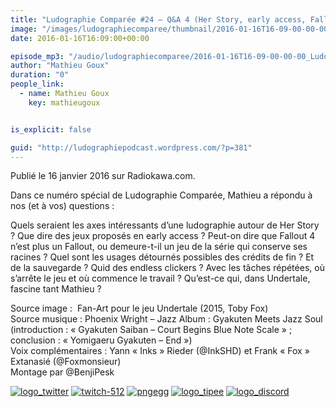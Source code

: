 ```yaml
---
title: "Ludographie Comparée #24 – Q&A 4 (Her Story, early access, Fallout 4, Générique & Sauvegarde, Endless Clickers, Répétition, Undertale)"
image: "/images/ludographiecomparee/thumbnail/2016-01-16T16-09-00-00-00_LudographieCompare24QA4HerStoryearlyaccessFallout4GnriqueSauvegardeEndlessClickersRptitionUndertale.jpg"
date: 2016-01-16T16:09:00+00:00

episode_mp3: "/audio/ludographiecomparee/2016-01-16T16-09-00-00-00_LudographieCompare24QA4HerStoryearlyaccessFallout4GnriqueSauvegardeEndlessClickersRptitionUndertale.mp3"
author: "Mathieu Goux"
duration: "0"
people_link: 
  - name: Mathieu Goux
    key: mathieugoux


is_explicit: false

guid: "http://ludographiepodcast.wordpress.com/?p=381"
---
```


<PodcastHeader/>

<!-- ECRIRE LA DESCRIPTION DE L'EPISODE SOUS CETTE LIGNE -->
<p>Publié le 16 janvier 2016 sur Radiokawa.com.</p>
<p>Dans ce numéro spécial de Ludographie Comparée, Mathieu a répondu à nos (et à vos) questions :</p>
 
 Quels seraient les axes intéressants d’une ludographie autour de Her Story ? 
 Que dire des jeux proposés en early access ? 
 Peut-on dire que Fallout 4 n’est plus un Fallout, ou demeure-t-il un jeu de la série qui conserve ses racines ? 
 Quel sont les usages détournés possibles des crédits de fin ? Et de la sauvegarde ? 
 Quid des endless clickers ? 
 Avec les tâches répétées, où s’arrête le jeu et où commence le travail ? 
 Qu’est-ce qui, dans Undertale, fascine tant Mathieu ? 
 
<p></p>
<a href="" rel="nofollow"></a>
 
<p>Source image :&nbsp; Fan-Art pour le jeu Undertale (2015, Toby Fox)<br>
Source musique : Phoenix Wright – Jazz Album : Gyakuten Meets Jazz Soul (introduction : «&nbsp;Gyakuten Saiban – Court Begins Blue Note Scale&nbsp;» ; conclusion : «&nbsp;Yomigaeru Gyakuten – End&nbsp;»)<br>
Voix complémentaires : Yann «&nbsp;Inks&nbsp;» Rieder (@InkSHD) et Frank «&nbsp;Fox&nbsp;» Extanasié (@Foxmonsieur)<br>
Montage par @BenjiPesk</p>


<tr>
<td><a href="https://twitter.com/Gouximan" rel="nofollow"><img src="/resources/ludographiecomparee/2016-01-16T16-09-00-00-00_LudographieCompare24QA4HerStoryearlyaccessFallout4GnriqueSauvegardeEndlessClickersRptitionUndertale/logo_twitter-1.png" alt="logo_twitter"></a></td>
<td><a href="https://www.twitch.tv/mathieugoux" rel="nofollow"><img src="/resources/ludographiecomparee/2016-01-16T16-09-00-00-00_LudographieCompare24QA4HerStoryearlyaccessFallout4GnriqueSauvegardeEndlessClickersRptitionUndertale/twitch-512-1.png" alt="twitch-512"></a></td>
<td><a href="https://www.youtube.com/user/MattTheFatalifieur/videos" rel="nofollow"><img src="/resources/ludographiecomparee/2016-01-16T16-09-00-00-00_LudographieCompare24QA4HerStoryearlyaccessFallout4GnriqueSauvegardeEndlessClickersRptitionUndertale/pngegg.png" alt="pngegg"></a></td>
<td><a href="http://fr.tipeee.com/calvinball" rel="nofollow"><img src="/resources/ludographiecomparee/2016-01-16T16-09-00-00-00_LudographieCompare24QA4HerStoryearlyaccessFallout4GnriqueSauvegardeEndlessClickersRptitionUndertale/logo_tipee-1.png" alt="logo_tipee"></a></td>
<td><a href="https://discord.com/invite/4RnA9v7" rel="nofollow"><img src="/resources/ludographiecomparee/2016-01-16T16-09-00-00-00_LudographieCompare24QA4HerStoryearlyaccessFallout4GnriqueSauvegardeEndlessClickersRptitionUndertale/logo_discord-1.png" alt="logo_discord"></a></td>
</tr>




